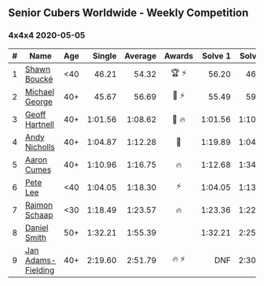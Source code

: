 ## Senior Cubers Worldwide - Weekly Competition
### 4x4x4 2020-05-05

| # | Name | Age | Single | Average | Awards | Solve 1 | Solve 2 | Solve 3 | Solve 4 | Solve 5 | Video |
| :--: | -- | :--: | --: | --: | :--: | --: | --: | --: | --: | --: | :-- |
| 1 | [Shawn Boucké](../../persons/shawn_boucke.md) | <40 | 46.21 | 54.32 | 🏆 ⚡ | 56.20 | 46.21 | 51.38 | 55.38 | 58.02 | [Link](https://www.facebook.com/events/543220986391837/permalink/548566115857324/) |
| 2 | [Michael George](../../persons/michael_george.md) | 40+ | 45.67 | 56.69 | 🥇 ⚡ | 55.49 | 59.20 | 55.37 | 1:03.46 | 45.67 | [Link](https://www.facebook.com/events/557526585195168/permalink/559133148367845/) |
| 3 | [Geoff Hartnell](../../persons/geoff_hartnell.md) | 40+ | 1:01.56 | 1:08.62 | 🥈 🔥 | 1:01.56 | 1:10.47 | 1:31.56 | 1:10.73 | 1:04.66 | [Link](https://www.facebook.com/events/557526585195168/permalink/560010151613478/) |
| 4 | [Andy Nicholls](../../persons/andy_nicholls.md) | 40+ | 1:04.87 | 1:12.28 | 🥉 | 1:19.89 | 1:04.87 | DNF | 1:08.86 | 1:08.09 | [Link](https://www.facebook.com/events/557526585195168/permalink/560016481612845/) |
| 5 | [Aaron Cumes](../../persons/aaron_cumes.md) | 40+ | 1:10.96 | 1:16.75 | 🔥 | 1:12.68 | 1:34.80 | 1:15.71 | 1:10.96 | 1:21.88 | [Link](https://www.facebook.com/events/557526585195168/permalink/559799351634558/) |
| 6 | [Pete Lee](../../persons/pete_lee.md) | <40 | 1:04.05 | 1:18.30 | ⚡ | 1:04.05 | 1:13.54 | 1:18.71 | 1:22.67 | 1:35.39 | [Link](https://www.facebook.com/events/557526585195168/permalink/559799351634558/) |
| 7 | [Raimon Schaap](../../persons/raimon_schaap.md) | <30 | 1:18.49 | 1:23.57 | 🔥 | 1:23.36 | 1:22.08 | 1:25.27 | 1:18.49 | 1:55.66 | [Link](https://www.facebook.com/events/557526585195168/permalink/557561768524983/) |
| 8 | [Daniel Smith](../../persons/daniel_smith.md) | 50+ | 1:32.21 | 1:55.39 |  | 1:32.21 | 2:25.83 | 1:47.76 | 1:32.58 | DNF | [Link](https://www.facebook.com/events/557526585195168/permalink/562120181402475/) |
| 9 | [Jan Adams-Fielding](../../persons/jan_adams_fielding.md) | 40+ | 2:19.60 | 2:51.79 | 🔥 ⚡ | DNF | 2:30.76 | 2:56.15 | 3:08.47 | 2:19.60 | [Link](https://www.facebook.com/events/557526585195168/permalink/562206448060515/) |

<!-- Global site tag (gtag.js) - Google Analytics -->
<script async src="https://www.googletagmanager.com/gtag/js?id=UA-86348435-3"></script>
<script>window.dataLayer = window.dataLayer || []; function gtag() {dataLayer.push(arguments);} gtag('js', new Date()); gtag('config', 'UA-86348435-3');</script>
